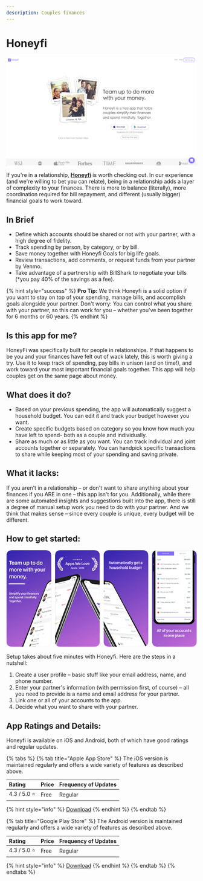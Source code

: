 ```yaml
---
description: Couples finances
---
```


# Honeyfi

![Honeyfi Website](../.gitbook/assets/honeyfi-web.png)

If you're in a relationship, [**Honeyfi**](https://www.honeyfi.com/) is worth checking out. In our experience \(and we're willing to bet you can relate\), being in a relationship adds a layer of complexity to your finances. There is more to balance \(literally\), more coordination required for bill repayment, and different \(usually bigger\) financial goals to work toward.

## In Brief

* Define which accounts should be shared or not with your partner, with a high degree of fidelity.
* Track spending by person, by category, or by bill.
* Save money together with Honeyfi Goals for big life goals.
* Review transactions, add comments, or request funds from your partner by Venmo.
* Take advantage of a partnership with BillShark to negotiate your bills \(\*you pay 40% of the savings as a fee\).

{% hint style="success" %}
**Pro Tip:** We think Honeyfi is a solid option if you want to stay on top of your spending, manage bills, and accomplish goals alongside your partner. Don't worry: You can control what you share with your partner, so this can work for you – whether you've been together for 6 months or 60 years.
{% endhint %}

## Is this app for me?

HoneyFi was specifically built for people in relationships. If that happens to be you and your finances have felt out of wack lately, this is worth giving a try. Use it to keep track of spending, pay bills in unison \(and on time!\), and work toward your most important financial goals together. This app will help couples get on the same page about money.

## What does it do?

* Based on your previous spending, the app will automatically suggest a household budget. You can edit it and track your budget however you want.
* Create specific budgets based on category so you know how much you have left to spend- both as a couple and individually.
* Share as much or as little as you want. You can track individual and joint accounts together or separately. You can handpick specific transactions to share while keeping most of your spending and saving private.

## What it lacks:

If you aren't in a relationship – or don't want to share anything about your finances if you ARE in one – this app isn't for you. Additionally, while there are some automated insights and suggestions built into the app, there is still a degree of manual setup work you need to do with your partner. And we think that makes sense – since every couple is unique, every budget will be different.

## How to get started:

![HoneyFi App](../.gitbook/assets/honeyfi-app.png)

Setup takes about five minutes with Honeyfi. Here are the steps in a nutshell:

1. Create a user profile – basic stuff like your email address, name, and phone number.
2. Enter your partner's information \(with permission first, of course\) – all you need to provide is a name and email address for your partner.
3. Link one or all of your accounts to the app.
4. Decide what you want to share with your partner.

## App Ratings and Details:

Honeyfi is available on iOS and Android, both of which have good ratings and regular updates.

{% tabs %}
{% tab title="Apple App Store" %}
The iOS version is maintained regularly and offers a wide variety of features as described above.

| Rating | Price | Frequency of Updates |
| :--- | :--- | :--- |
| 4.3 / 5.0 ⭐ | Free | Regular |

{% hint style="info" %}
[Download](https://itunes.apple.com/us/app/honeyfi-couples-finances/id1156761013?mt=8)
{% endhint %}
{% endtab %}

{% tab title="Google Play Store" %}
The Android version is maintained regularly and offers a wide variety of features as described above.

| Rating | Price | Frequency of Updates |
| :--- | :--- | :--- |
| 4.3 / 5.0 ⭐ | Free | Regular |

{% hint style="info" %}
[Download](https://play.google.com/store/apps/details?id=com.honeyfi.app)
{% endhint %}
{% endtab %}
{% endtabs %}
